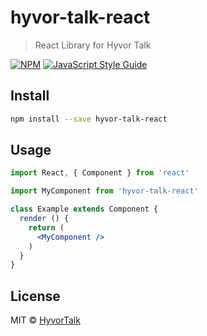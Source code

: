 # hyvor-talk-react

> React Library for Hyvor Talk

[![NPM](https://img.shields.io/npm/v/hyvor-talk-react.svg)](https://www.npmjs.com/package/hyvor-talk-react) [![JavaScript Style Guide](https://img.shields.io/badge/code_style-standard-brightgreen.svg)](https://standardjs.com)

## Install

```bash
npm install --save hyvor-talk-react
```

## Usage

```jsx
import React, { Component } from 'react'

import MyComponent from 'hyvor-talk-react'

class Example extends Component {
  render () {
    return (
      <MyComponent />
    )
  }
}
```

## License

MIT © [HyvorTalk](https://github.com/HyvorTalk)
